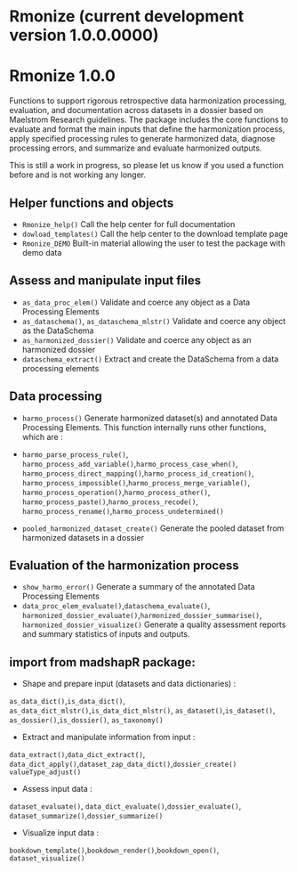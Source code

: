 
# Rmonize (current development version 1.0.0.0000)

# Rmonize 1.0.0

Functions to support rigorous retrospective data harmonization
processing, evaluation, and documentation across datasets in a dossier
based on Maelstrom Research guidelines. The package includes the core
functions to evaluate and format the main inputs that define the
harmonization process, apply specified processing rules to generate
harmonized data, diagnose processing errors, and summarize and evaluate
harmonized outputs.

This is still a work in progress, so please let us know if you used a
function before and is not working any longer.

## Helper functions and objects

- `Rmonize_help()` Call the help center for full documentation
- `dowload_templates()` Call the help center to the download template
  page
- `Rmonize_DEMO` Built-in material allowing the user to test the
  package with demo data

## Assess and manipulate input files

- `as_data_proc_elem()` Validate and coerce any object as a Data
  Processing Elements
- `as_dataschema()`, `as_dataschema_mlstr()` Validate and coerce any
  object as the DataSchema
- `as_harmonized_dossier()` Validate and coerce any object as an
  harmonized dossier
- `dataschema_extract()` Extract and create the DataSchema from a data
  processing elements

## Data processing

- `harmo_process()` Generate harmonized dataset(s) and annotated Data
  Processing Elements. This function internally runs other functions,
  which are :

- `harmo_parse_process_rule()`,
  `harmo_process_add_variable()`,`harmo_process_case_when()`,
  `harmo_process_direct_mapping()`,`harmo_process_id_creation()`,
  `harmo_process_impossible()`,`harmo_process_merge_variable()`,
  `harmo_process_operation()`,`harmo_process_other()`,
  `harmo_process_paste()`,`harmo_process_recode()`,
  `harmo_process_rename()`,`harmo_process_undetermined()`

- `pooled_harmonized_dataset_create()` Generate the pooled dataset from
  harmonized datasets in a dossier

## Evaluation of the harmonization process

- `show_harmo_error()` Generate a summary of the annotated Data
  Processing Elements
- `data_proc_elem_evaluate()`,`dataschema_evaluate()`,
  `harmonized_dossier_evaluate()`,`harmonized_dossier_summarise()`,
  `harmonized_dossier_visualize()` Generate a quality assessment reports
  and summary statistics of inputs and outputs.

## import from madshapR package:

- Shape and prepare input (datasets and data dictionaries) :

`as_data_dict()`,`is_data_dict()`,
`as_data_dict_mlstr()`,`is_data_dict_mlstr()`,
`as_dataset()`,`is_dataset()`, `as_dossier()`,`is_dossier()`,
`as_taxonomy()`

- Extract and manipulate information from input :

`data_extract()`,`data_dict_extract()`,
`data_dict_apply()`,`dataset_zap_data_dict()`,`dossier_create()`
`valueType_adjust()`

- Assess input data :

`dataset_evaluate()`, `data_dict_evaluate()`,`dossier_evaluate()`,
`dataset_summarize()`,`dossier_summarize()`

- Visualize input data :

`bookdown_template()`,`bookdown_render()`,`bookdown_open()`,
`dataset_visualize()`
